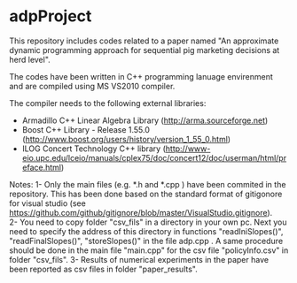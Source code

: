 # adpProject
This repository includes codes related to a paper named "An approximate dynamic programming approach for sequential pig marketing decisions at herd level". 

The codes have been written in C++ programming lanuage envirenment and are compiled using MS VS2010 compiler. 

The compiler needs to the following external libraries: 
- Armadillo C++ Linear Algebra Library (http://arma.sourceforge.net)
- Boost C++ Library - Release 1.55.0 (http://www.boost.org/users/history/version_1_55_0.html)
- ILOG Concert Technology C++ library (http://www-eio.upc.edu/lceio/manuals/cplex75/doc/concert12/doc/userman/html/preface.html)

Notes: 
1- Only the main files (e.g. *.h and *.cpp ) have been commited in the repository. This has been done based on the standard format of gitigonore for visual studio (see https://github.com/github/gitignore/blob/master/VisualStudio.gitignore).  
2- You need to copy folder "csv_fils" in a directory in your own pc. Next you need to specify the address of this directory in functions "readIniSlopes()", "readFinalSlopes()", "storeSlopes()"  in the file adp.cpp .
A same procedure should be done in the main file "main.cpp" for the csv file "policyInfo.csv" in folder "csv_fils". 
3- Results of numerical experiments in the paper have been reported as csv files in folder "paper_results".
